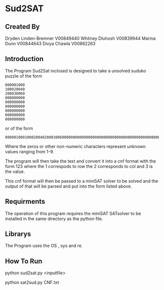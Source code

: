 Sud2SAT 
=============

Created By
-------------

Dryden Linden-Bremner V00849440
Whitney Dluhosh  V00839944
Marina Dunn V00844643
Divya  Chawla V00862263

Introduction 
------------

The Program Sud2Sat inclosed is designed to take a unsolved suduko puzzle of the form 

    000001000
    100020040
    200030060
    000000000
    000000000
    000000000
    000000000
    000000000
    000000000

or of the form 

    000001000100020040200030060000000000000000000000000000000000000000000000000000000

Where the zeros or other non-numeric characters represent unknown values ranging from 1-9. 

The program will then take the text and convert it into a cnf format with the form 123 where the 1 correspods to row the 2 corresponds to col and 3 is the value. 

This cnf format will then be passed to a miniSAT solver to be solved and the output of that will be parsed and put into the form listed above.

Requirments
------------

The operation of this program requires the miniSAT SATsolver to be installed in the same directory as the python file.

Librarys 
--------- 
The Program uses the OS , sys and re. 

How To Run 
----------

python sud2sat.py \<inputfile\>
    
python sat2sud.py CNF.txt





